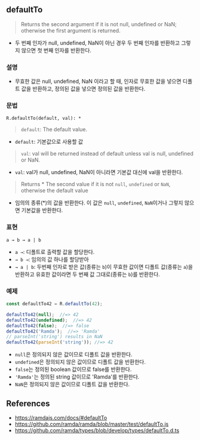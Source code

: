 ## defaultTo

> Returns the second argument if it is not null, undefined or NaN; otherwise the first argument is returned.
- 두 번째 인자가 null, undefined, NaN이 아닌 경우 두 번째 인자를 반환하고 그렇지 않으면 첫 번째 인자를 반환한다.

### 설명

- 무효한 값은 null, undefined, NaN 이라고 할 때, 인자로 무효한 값을 넣으면 디폴트 값을 반환하고, 정의된 값을 넣으면 정의된 값을 반환한다.

### 문법

```
R.defaultTo(default, val): *
```
> `default`: The default value.
- `default`: 기본값으로 사용할 값
> `val`: val will be returned instead of default unless val is null, undefined or NaN.
- `val`: val가 null, undefined, NaN이 아니라면 기본값 대신에 val을 반환한다.
> Returns * The second value if it is not `null`, `undefined` or `NaN`, otherwise the default value
- 임의의 종류(*)의 값을 반환한다. 이 값은 `null`, `undefined`, `NaN`이거나 그렇지 않으면 기본값을 반환한다.

### 표현

```
a → b → a | b
```
- `a →`: 디폴트로 출력할 값을 할당한다.
- `→ b →`: 임의의 값 하나를 할당받아
- `→ a | b`: 두번째 인자로 받은 값(종류는 `b`)이 무효한 값이면 디폴트 값(종류는 `a`)을 반환하고 유효한 값이라면 두 번째 값 그대로(종류는 `b`)를 반환한다.

### 예제

```js
const defaultTo42 = R.defaultTo(42);

defaultTo42(null);  //=> 42
defaultTo42(undefined);  //=> 42
defaultTo42(false);  //=> false
defaultTo42('Ramda');  //=> 'Ramda'
// parseInt('string') results in NaN
defaultTo42(parseInt('string')); //=> 42
```
- `null`은 정의되지 않은 값이므로 디폴트 값을 반환한다.
- `undefined`은 정의되지 않은 값이므로 디폴트 값을 반환한다.
- `false`는 정의된 boolean 값이므로 false를 반환한다.
- `'Ramda'`는 정의된 string 값이므로 'Ramda'를 반환한다.
- `NaN`은 정의되지 않은 값이므로 디폴트 값을 반환한다.

## References
- https://ramdajs.com/docs/#defaultTo
- https://github.com/ramda/ramda/blob/master/test/defaultTo.js
- https://github.com/ramda/types/blob/develop/types/defaultTo.d.ts
